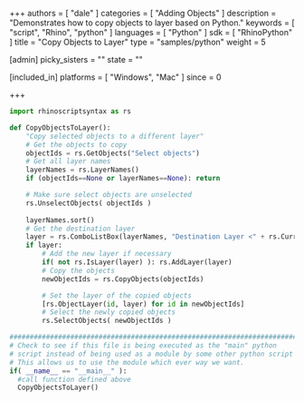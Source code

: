 +++
authors = [ "dale" ]
categories = [ "Adding Objects" ]
description = "Demonstrates how to copy objects to layer based on Python."
keywords = [ "script", "Rhino", "python" ]
languages = [ "Python" ]
sdk = [ "RhinoPython" ]
title = "Copy Objects to Layer"
type = "samples/python"
weight = 5

[admin]
picky_sisters = ""
state = ""

[included_in]
platforms = [ "Windows", "Mac" ]
since = 0

+++

```python
import rhinoscriptsyntax as rs

def CopyObjectsToLayer():
    "Copy selected objects to a different layer"
    # Get the objects to copy
    objectIds = rs.GetObjects("Select objects")
    # Get all layer names
    layerNames = rs.LayerNames()
    if (objectIds==None or layerNames==None): return

    # Make sure select objects are unselected
    rs.UnselectObjects( objectIds )
    
    layerNames.sort()
    # Get the destination layer
    layer = rs.ComboListBox(layerNames, "Destination Layer <" + rs.CurrentLayer() + ">")
    if layer:
        # Add the new layer if necessary
        if( not rs.IsLayer(layer) ): rs.AddLayer(layer)
        # Copy the objects
        newObjectIds = rs.CopyObjects(objectIds)

        # Set the layer of the copied objects
        [rs.ObjectLayer(id, layer) for id in newObjectIds]
        # Select the newly copied objects
        rs.SelectObjects( newObjectIds )

##########################################################################
# Check to see if this file is being executed as the "main" python
# script instead of being used as a module by some other python script
# This allows us to use the module which ever way we want.
if( __name__ == "__main__" ):
  #call function defined above
  CopyObjectsToLayer()
```
